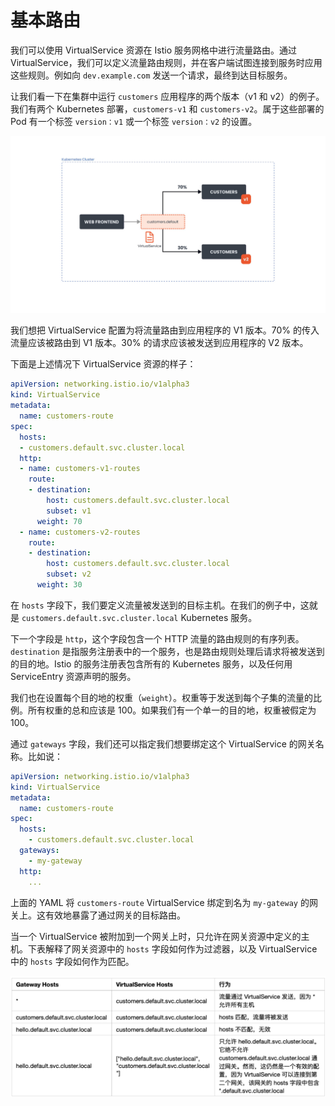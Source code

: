 # 基本路由

我们可以使用 VirtualService 资源在 Istio 服务网格中进行流量路由。通过 VirtualService，我们可以定义流量路由规则，并在客户端试图连接到服务时应用这些规则。例如向 `dev.example.com` 发送一个请求，最终到达目标服务。

让我们看一下在集群中运行 `customers` 应用程序的两个版本（v1 和 v2）的例子。我们有两个 Kubernetes 部署，`customers-v1` 和 `customers-v2`。属于这些部署的 Pod 有一个标签 `version：v1` 或一个标签 `version：v2` 的设置。

![路由到 Customers](../images/008i3skNly1gsy1ucw0ejj318g0p0q4n.jpg)

我们想把 VirtualService 配置为将流量路由到应用程序的 V1 版本。70% 的传入流量应该被路由到 V1 版本。30% 的请求应该被发送到应用程序的 V2 版本。

下面是上述情况下 VirtualService 资源的样子：

```yaml
apiVersion: networking.istio.io/v1alpha3
kind: VirtualService
metadata:
  name: customers-route
spec:
  hosts:
  - customers.default.svc.cluster.local
  http:
  - name: customers-v1-routes
    route:
    - destination:
        host: customers.default.svc.cluster.local
        subset: v1
      weight: 70
  - name: customers-v2-routes
    route:
    - destination:
        host: customers.default.svc.cluster.local
        subset: v2
      weight: 30
```

在 `hosts` 字段下，我们要定义流量被发送到的目标主机。在我们的例子中，这就是 `customers.default.svc.cluster.local` Kubernetes 服务。

下一个字段是 `http`，这个字段包含一个 HTTP 流量的路由规则的有序列表。`destination` 是指服务注册表中的一个服务，也是路由规则处理后请求将被发送到的目的地。Istio 的服务注册表包含所有的 Kubernetes 服务，以及任何用 ServiceEntry 资源声明的服务。

我们也在设置每个目的地的权重（`weight`）。权重等于发送到每个子集的流量的比例。所有权重的总和应该是 100。如果我们有一个单一的目的地，权重被假定为 100。

通过 `gateways` 字段，我们还可以指定我们想要绑定这个 VirtualService 的网关名称。比如说：

```yaml
apiVersion: networking.istio.io/v1alpha3
kind: VirtualService
metadata:
  name: customers-route
spec:
  hosts:
    - customers.default.svc.cluster.local
  gateways:
    - my-gateway
  http:
    ...
```

上面的 YAML 将 `customers-route` VirtualService 绑定到名为 `my-gateway` 的网关上。这有效地暴露了通过网关的目标路由。

当一个 VirtualService 被附加到一个网关上时，只允许在网关资源中定义的主机。下表解释了网关资源中的 `hosts` 字段如何作为过滤器，以及 VirtualService 中的 `hosts` 字段如何作为匹配。

![Gateway 配置](../images/gateway-config.png)